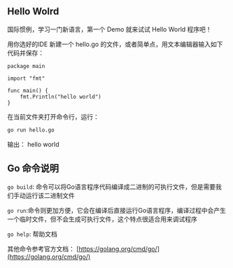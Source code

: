 ## Hello Wolrd

国际惯例，学习一门新语言，第一个 Demo 就来试试 Hello World 程序吧！

用你选好的IDE 新建一个 hello.go 的文件，或者简单点，用文本编辑器输入如下代码并保存：

```golang
package main

import "fmt"

func main() {
	fmt.Println("hello world")
}
```

在当前文件夹打开命令行，运行：
```sh
go run hello.go
```

输出：
hello world

## Go 命令说明

`go build`:
命令可以将Go语言程序代码编译成二进制的可执行文件，但是需要我们手动运行该二进制文件

`go run`:命令则更加方便，它会在编译后直接运行Go语言程序，编译过程中会产生一个临时文件，但不会生成可执行文件，这个特点很适合用来调试程序

`go help`: 帮助文档

其他命令参考官方文档：
[https://golang.org/cmd/go/](https://golang.org/cmd/go/)